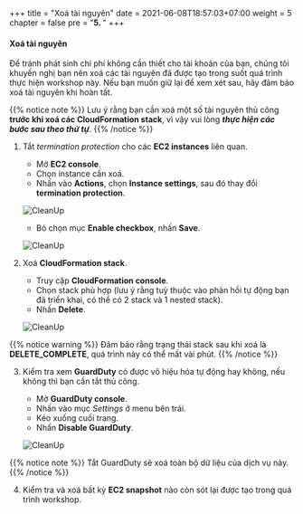+++
title = "Xoá tài nguyên"
date = 2021-06-08T18:57:03+07:00
weight = 5
chapter = false
pre = "<b>5. </b>"
+++

#### Xoá tài nguyên

Để tránh phát sinh chi phí không cần thiết cho tài khoản của bạn, chúng tôi khuyến nghị bạn nên xoá các tài nguyên đã được tạo trong suốt quá trình thực hiện workshop này. Nếu bạn muốn giữ lại để xem xét sau, hãy đảm bảo xoá tài nguyên khi hoàn tất.

{{% notice note %}}
Lưu ý rằng bạn cần xoá một số tài nguyên thủ công **trước khi xoá các CloudFormation stack**, vì vậy vui lòng **_thực hiện các bước sau theo thứ tự_**.
{{% /notice %}}

1. Tắt _termination protection_ cho các **EC2 instances** liên quan.
   - Mở **EC2 console**.
   - Chọn instance cần xoá.
   - Nhấn vào **Actions**, chọn **Instance settings**, sau đó thay đổi **termination protection**.

   ![CleanUp](../../images/5/Instance_delete_1.png?width=90pc)

   - Bỏ chọn mục **Enable checkbox**, nhấn **Save**.

   ![CleanUp](../../images/5/Instance_delete_2.png)

2. Xoá **CloudFormation stack**.
   - Truy cập **CloudFormation console**.
   - Chọn stack phù hợp (lưu ý rằng tuỳ thuộc vào phản hồi tự động bạn đã triển khai, có thể có 2 stack và 1 nested stack).
   - Nhấn **Delete**.

   ![CleanUp](../../images/5/Delete_stack.png?width=90pc)

{{% notice warning %}}
Đảm bảo rằng trạng thái stack sau khi xoá là **DELETE_COMPLETE**, quá trình này có thể mất vài phút.
{{% /notice %}}

3. Kiểm tra xem **GuardDuty** có được vô hiệu hóa tự động hay không, nếu không thì bạn cần tắt thủ công.
   - Mở **GuardDuty console**.
   - Nhấn vào mục _Settings_ ở menu bên trái.
   - Kéo xuống cuối trang.
   - Nhấn **Disable GuardDuty**.

   ![CleanUp](../../images/5/GuardDuty_disable.png?width=90pc)

{{% notice note %}}
Tắt GuardDuty sẽ xoá toàn bộ dữ liệu của dịch vụ này.
{{% /notice %}}

4. Kiểm tra và xoá bất kỳ **EC2 snapshot** nào còn sót lại được tạo trong quá trình workshop.
